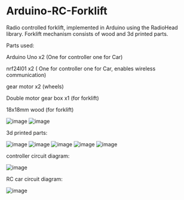 # Arduino-RC-Forklift
Radio controlled forklift, implemented in Arduino using the RadioHead library. Forklift mechanism consists of wood and 3d printed parts.

Parts used:

Arduino Uno x2 (One for controller one for Car)

nrf24l01 x2 ( One for controller one for Car, enables wireless communication)

gear motor x2 (wheels)

Double motor gear box x1 (for forklift)

18x18mm wood (for forklift)

![image](https://github.com/kasunFernando2004/Arduino-RC-Forklift/assets/161267348/f94b9b80-aa1f-4cd8-a190-a6bb3b807a37)
![image](https://github.com/kasunFernando2004/Arduino-RC-Forklift/assets/161267348/49355a5f-f16a-4f9c-bb78-5334311e4bbb)

3d printed parts:

![image](https://github.com/kasunFernando2004/Arduino-RC-Forklift/assets/161267348/3063e223-0b4c-4e6c-9ac8-c9699cb13118)
![image](https://github.com/kasunFernando2004/Arduino-RC-Forklift/assets/161267348/12fddb72-51b4-4c6f-a46f-4c895759cd70)
![image](https://github.com/kasunFernando2004/Arduino-RC-Forklift/assets/161267348/5dbeae0c-fb0f-4bdd-837d-60c38cbc3900)
![image](https://github.com/kasunFernando2004/Arduino-RC-Forklift/assets/161267348/34d9cfea-1fc3-44a1-8b0c-127ac7864477)
![image](https://github.com/kasunFernando2004/Arduino-RC-Forklift/assets/161267348/ec719f04-5499-4204-8d01-116057be246b)

controller circuit diagram:

![image](https://github.com/kasunFernando2004/Arduino-RC-Forklift/assets/161267348/89f4519e-8e61-4563-a275-407dfe4bbcdf)

RC car circuit diagram:

![image](https://github.com/kasunFernando2004/Arduino-RC-Forklift/assets/161267348/0b3dbc1e-0774-4e82-b3b6-3bc7767365fb)



